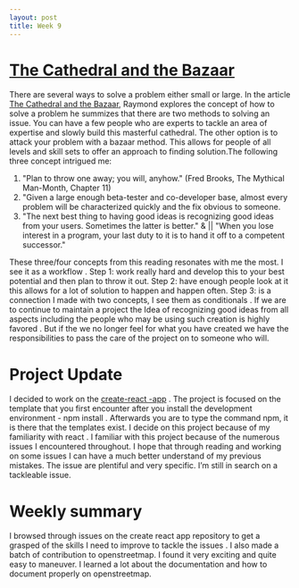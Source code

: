 ```yaml
---
layout: post
title: Week 9
---
```


# [The Cathedral and the Bazaar](http://www.catb.org/~esr/writings/cathedral-bazaar/cathedral-bazaar/index.html)

  There are several ways to solve a problem either small or large. In the article [The Cathedral and the Bazaar](http://www.catb.org/~esr/writings/cathedral-bazaar/cathedral-bazaar/index.html), Raymond explores the concept of how to solve a problem he summizes that there are two methods to solving an issue. You can have a few people who are experts to tackle an area of expertise and slowly build this masterful cathedral. The other option is to attack your problem with a bazaar method. This allows for people of all levels and skill sets to offer an approach to finding solution.The following three concept intrigued me:

1. "Plan to throw one away; you will, anyhow." (Fred Brooks, The Mythical Man-Month, Chapter 11)
2. "Given a large enough beta-tester and co-developer base, almost every problem will be characterized quickly and the fix obvious to someone.
3. "The next best thing to having good ideas is recognizing good ideas from your users. Sometimes the latter is better." & ||  "When you lose interest in a program, your last duty to it is to hand it off to a competent successor."
  
  These three/four concepts from this reading resonates with me the most. I see it as a workflow .
 Step 1: work really hard and develop this to your best potential and then plan to throw it out. 
 Step 2: have enough people look at it this allows for a lot of solution to happen and happen often. 
 Step 3: is a connection I made with two concepts, I see them as conditionals . If we are to continue to maintain a project the Idea of recognizing good ideas from all aspects including the people who may be using such creation is highly favored . But if the we no longer feel for what you have created we have the responsibilities to pass the care of the project on to someone who will.
 
 # Project Update
 I decided to work on the [create-react -app](https://github.com/facebook/create-react-app) . The project is focused on the template that you first encounter after you install the development environment - npm install . Afterwards you are to type the command npm, it is there that the templates exist. I decide on this project because of my familiarity with react . I familiar with this project because of the numerous issues I encountered throughout. I hope that through reading and working on some issues I can have a much better understand of my previous mistakes. The issue are plentiful and very specific. I’m still in search on a tackleable issue.

# Weekly summary
I browsed through issues on the create react app repository to get a grasped of the skills I need to improve to tackle the issues . I also made a batch of contribution to openstreetmap. I found it very exciting and quite easy to maneuver. I learned a lot about the documentation and how to document properly on openstreetmap.

